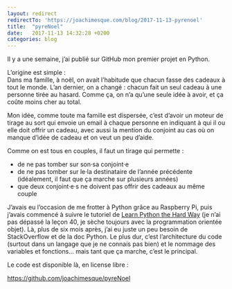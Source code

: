 ```yaml
---
layout: redirect
redirectTo: 'https://joachimesque.com/blog/2017-11-13-pyrenoel'
title:  "pyreNoel"
date:   2017-11-13 14:32:28 +0200
categories: blog
---
```


Il y a une semaine, j’ai publié sur GitHub mon premier projet en Python.

L’origine est simple :    
Dans ma famille, à noël, on avait l’habitude que chacun fasse des cadeaux à tout le monde. L’an dernier, on a changé : chacun fait un seul cadeau à une personne tirée au hasard. Comme ça, on n’a qu’une seule idée à avoir, et ça coûte moins cher au total.

Mon idée, comme toute ma famille est dispersée, c’est d’avoir un moteur de tirage au sort qui envoie un email à chaque personne en indiquant à qui il ou elle doit offrir un cadeau, avec aussi la mention du conjoint au cas où on manque d’idée de cadeau et on veut un peu d’aide.

Comme on est tous en couples, il faut un tirage qui permette :

- de ne pas tomber sur son·sa conjoint·e
- de ne pas tomber sur le·la destinataire de l’année précédente (idéalement, il faut que ça marche sur plusieurs années)
- que deux conjoint·e·s ne doivent pas offrir des cadeaux au même couple

J’avais eu l’occasion de me frotter à Python grâce au Raspberry Pi, puis j’avais commencé à suivre le tutoriel de [Learn Python the Hard Way](https://www.learnpythonthehardway.org/) (je n’ai pas dépassé la leçon 40, je sèche toujours avec la programmation orientée objet). Là, plus de six mois après, j’ai eu juste un peu besoin de StackOverflow et de la doc Python. Le plus dur, c’est l’architecture du code (surtout dans un langage que je ne connais pas bien) et le nommage des variables et fonctions… mais tant que ça marche, c’est le principal.

Le code est disponible là, en license libre :

<https://github.com/joachimesque/pyreNoel>

